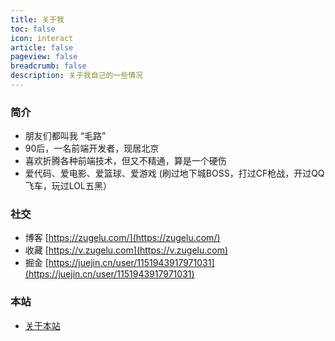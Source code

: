 ```yaml
---
title: 关于我
toc: false
icon: interact
article: false
pageview: false
breadcrumb: false
description: 关于我自己的一些情况
---
```



### 简介

 - 朋友们都叫我 “毛路”
 - 90后，一名前端开发者，现居北京
 - 喜欢折腾各种前端技术，但又不精通，算是一个硬伤
 - 爱代码、爱电影、爱篮球、爱游戏 (刷过地下城BOSS，打过CF枪战，开过QQ飞车，玩过LOL五黑）

### 社交

 - 博客 [https://zugelu.com/](https://zugelu.com/)
 - 收藏 [https://v.zugelu.com](https://v.zugelu.com)
 - 掘金 [https://juejin.cn/user/1151943917971031](https://juejin.cn/user/1151943917971031)

 ### 本站

 - [关于本站](/posts/about/site.html)
